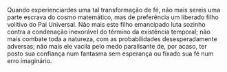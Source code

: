 ﻿Quando experienciardes uma tal transformação de fé, não mais sereis uma parte escrava do cosmo matemático, mas de preferência um liberado filho volitivo do Pai Universal. Não mais este filho emancipado luta sozinho contra a condenação inexorável do término da existência temporal; não mais combate toda a natureza, com as probabilidades desesperadamente adversas; não mais ele vacila pelo medo paralisante de, por acaso, ter posto sua confiança num fantasma sem esperança ou fixado sua fé num erro imaginário.

